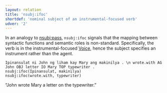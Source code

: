 ```yaml
---
layout: relation
title: 'nsubj:ifoc'
shortdef: 'nominal subject of an instrumental-focused verb'
udver: '2'
---
```


In an analogy to [nsubj:pass](), `nsubj:ifoc` signals that the mapping between syntactic functions
and semantic roles is non-standard. Specifically, the verb is in the instrumental-focused [Voice](),
hence the subject specifies an instrument rather than the agent.

~~~ sdparse
Ipinansulat ni John ng liham kay Mary ang makinilya . \n wrote.with AG John OBJ letter IO Mary TOP typewriter .
nsubj:ifoc(Ipinansulat, makinilya)
nsubj:ifoc(wrote.with, typewriter)
~~~

“John wrote Mary a letter on the typewriter.”

<!-- Interlanguage links updated Po 11. listopadu 2024, 20:11:09 CET -->
